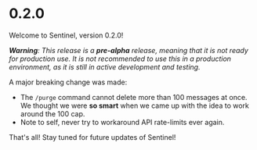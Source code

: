 # 0.2.0

Welcome to Sentinel, version 0.2.0!

_**Warning**: This release is a **pre-alpha** release, meaning that it is not ready for production use. It is not
recommended to use this in a production environment, as it is still in active development and testing._

A major breaking change was made:

-   The `/purge` command cannot delete more than 100 messages at once. We thought we were **so smart** when we came up
    with the idea to work around the 100 cap.
-   Note to self, never try to workaround API rate-limits ever again.

That's all! Stay tuned for future updates of Sentinel!
